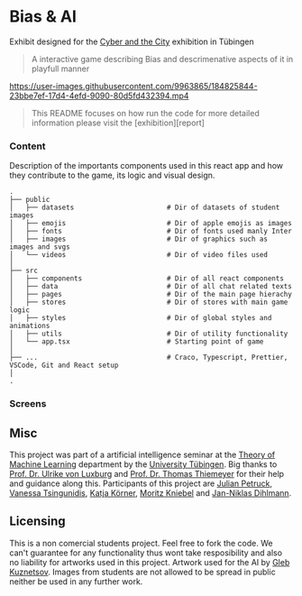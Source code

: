 # Bias & AI


Exhibit designed for the [Cyber and the City][exhibition] exhibition in Tübingen

> A interactive game describing Bias and descrimenative aspects of it in playfull manner

https://user-images.githubusercontent.com/9963865/184825844-23bbe7ef-17d4-4efd-9090-80d5fd432394.mp4


> This README focuses on how run the code for more detailed information please visit the [exhibition][report]


### Content
Description of the importants components used in this react app and how they contribute to the game, its logic and visual design.

```
.
├── public
│   ├── datasets                       # Dir of datasets of student images
│   ├── emojis                         # Dir of apple emojis as images
│   ├── fonts                          # Dir of fonts used manly Inter
│   ├── images                         # Dir of graphics such as images and svgs
│   └── videos                         # Dir of video files used
│
├── src
│   ├── components                     # Dir of all react components
│   ├── data                           # Dir of all chat related texts
│   ├── pages                          # Dir of the main page hierachy 
│   ├── stores                         # Dir of stores with main game logic
│   ├── styles                         # Dir of global styles and animations
│   ├── utils                          # Dir of utility functionality
│   └── app.tsx                        # Starting point of game
│
├── ...                                # Craco, Typescript, Prettier, VSCode, Git and React setup
│
.
```

### Screens



## Misc

This project was part of a artificial intelligence seminar at the [Theory of Machine Learning][tml] department by the [University Tübingen][uni].
Big thanks to [Prof. Dr. Ulrike von Luxburg][ulrike] and [Prof. Dr. Thomas Thiemeyer][thomas] for their help and guidance along this. 
Participants of this project are [Julian Petruck][julian], [Vanessa Tsingunidis][vanessa], [Katja Körner][katja], [Moritz Kniebel][moritz] and [Jan-Niklas Dihlmann][jan]. 

## Licensing

This is a non comercial students project.
Feel free to fork the code. 
We can't guarantee for any functionality thus wont take resposibility and also no liability for artworks used in this project. 
Artwork used for the AI by [Gleb Kuznetsov][ai]. 
Images from students are not allowed to be spread in public neither be used in any further work. 


<!-- Markdown link & img dfn's -->
[exhibition]: https://www.tuebingen.de/stadtmuseum/38998.html
[uni]: https://uni-tuebingen.de/
[tml]: https://www.tml.cs.uni-tuebingen.de/index.php
[ulrike]: https://www.tml.cs.uni-tuebingen.de/team/luxburg/
[thomas]: https://uni-tuebingen.de/fakultaeten/wirtschafts-und-sozialwissenschaftliche-fakultaet/faecher/fachbereich-sozialwissenschaften/empirische-kulturwissenschaft/institut/personen/professorinnen/thomas-thiemeyer/
[julian]: https://twitter.com/JulianPetruc
[vanessa]: https://github.com/Vanessa-Ts
[katja]: https://github.com/KatjaClaire
[moritz]: https://github.com/moreezee
[jan]: https://twitter.com/JDihlmann
[ai]: https://dribbble.com/shots/16146992-Pryon-AI-reactions
